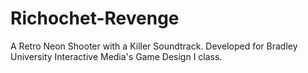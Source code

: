 # Richochet-Revenge
A Retro Neon Shooter with a Killer Soundtrack. Developed for Bradley University Interactive Media's Game Design I class.

